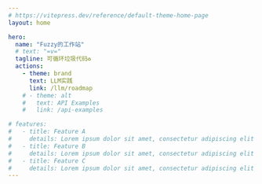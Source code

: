 ```yaml
---
# https://vitepress.dev/reference/default-theme-home-page
layout: home

hero:
  name: "Fuzzy的工作站"
  # text: "=v="
  tagline: 可循环垃圾代码♻️
  actions:
    - theme: brand
      text: LLM实践
      link: /llm/roadmap
    # - theme: alt
    #   text: API Examples
    #   link: /api-examples

# features:
#   - title: Feature A
#     details: Lorem ipsum dolor sit amet, consectetur adipiscing elit
#   - title: Feature B
#     details: Lorem ipsum dolor sit amet, consectetur adipiscing elit
#   - title: Feature C
#     details: Lorem ipsum dolor sit amet, consectetur adipiscing elit
---
```


